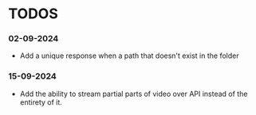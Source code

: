 <!-- @format -->

# TODOS

### 02-09-2024

- Add a unique response when a path that doesn't exist in the folder

### 15-09-2024

- Add the ability to stream partial parts of video over API instead of the entirety of it.
